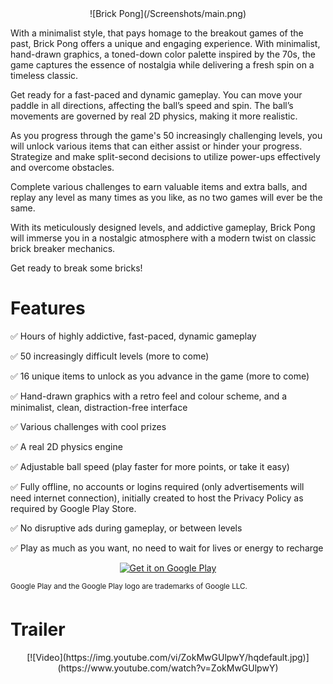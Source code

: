 <div align="center">![Brick Pong](/Screenshots/main.png)</div>

With a minimalist style, that pays homage to the breakout games of the past, Brick Pong offers a unique and engaging experience. With minimalist, hand-drawn graphics, a toned-down color palette inspired by the 70s, the game captures the essence of nostalgia while delivering a fresh spin on a timeless classic.

Get ready for a fast-paced and dynamic gameplay. You can move your paddle in all directions, affecting the ball’s speed and spin. The ball’s movements are governed by real 2D physics, making it more realistic. 

As you progress through the game's 50 increasingly challenging levels, you will unlock various items that can either assist or hinder your progress. Strategize and make split-second decisions to utilize power-ups effectively and overcome obstacles.

Complete various challenges to earn valuable items and extra balls, and replay any level as many times as you like, as no two games will ever be the same.

With its meticulously designed levels, and addictive gameplay, Brick Pong will immerse you in a nostalgic atmosphere with a modern twist on classic brick breaker mechanics.

Get ready to break some bricks!


# Features

✅ Hours of highly addictive, fast-paced, dynamic gameplay

✅ 50 increasingly difficult levels (more to come)

✅ 16 unique items to unlock as you advance in the game (more to come)

✅ Hand-drawn graphics with a retro feel and colour scheme, and a minimalist, clean, distraction-free interface

✅ Various challenges with cool prizes

✅ A real 2D physics engine

✅ Adjustable ball speed (play faster for more points, or take it easy)

✅ Fully offline, no accounts or logins required (only advertisements will need internet connection), initially created to host the Privacy Policy as required by Google Play Store.

✅ No disruptive ads during gameplay, or between levels

✅ Play as much as you want, no need to wait for lives or energy to recharge

<div align="center"><a href='https://play.google.com/store/apps/details?id=com.attilaoroszdev.brickpong&pcampaignid=pcampaignidMKT-Other-global-all-co-prtnr-py-PartBadge-Mar2515-1'><img alt='Get it on Google Play' src='https://play.google.com/intl/en_us/badges/static/images/badges/en_badge_web_generic.png'/></a></div>

<sup>Google Play and the Google Play logo are trademarks of Google LLC.</sup>

# Trailer

<p align="center">[![Video](https://img.youtube.com/vi/ZokMwGUlpwY/hqdefault.jpg)](https://www.youtube.com/watch?v=ZokMwGUlpwY)</div>

